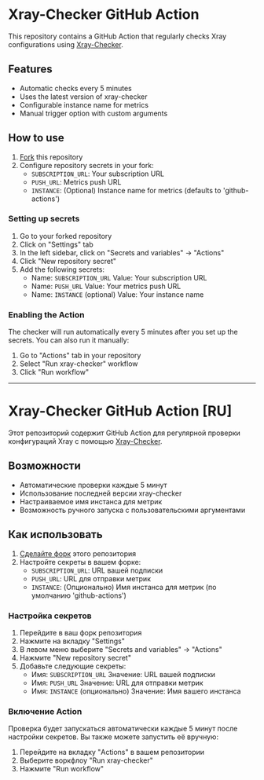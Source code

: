 # Xray-Checker GitHub Action

This repository contains a GitHub Action that regularly checks Xray configurations using [Xray-Checker](https://github.com/kutovoys/xray-checker).

## Features

- Automatic checks every 5 minutes
- Uses the latest version of xray-checker
- Configurable instance name for metrics
- Manual trigger option with custom arguments

## How to use

1. [Fork](https://github.com/kutovoys/xray-checker-in-actions/fork) this repository
2. Configure repository secrets in your fork:
   - `SUBSCRIPTION_URL`: Your subscription URL
   - `PUSH_URL`: Metrics push URL
   - `INSTANCE`: (Optional) Instance name for metrics (defaults to 'github-actions')

### Setting up secrets

1. Go to your forked repository
2. Click on "Settings" tab
3. In the left sidebar, click on "Secrets and variables" → "Actions"
4. Click "New repository secret"
5. Add the following secrets:
   - Name: `SUBSCRIPTION_URL`
     Value: Your subscription URL
   - Name: `PUSH_URL`
     Value: Your metrics push URL
   - Name: `INSTANCE` (optional)
     Value: Your instance name

### Enabling the Action

The checker will run automatically every 5 minutes after you set up the secrets. You can also run it manually:

1. Go to "Actions" tab in your repository
2. Select "Run xray-checker" workflow
3. Click "Run workflow"

---

# Xray-Checker GitHub Action [RU]

Этот репозиторий содержит GitHub Action для регулярной проверки конфигураций Xray с помощью [Xray-Checker](https://github.com/kutovoys/xray-checker).

## Возможности

- Автоматические проверки каждые 5 минут
- Использование последней версии xray-checker
- Настраиваемое имя инстанса для метрик
- Возможность ручного запуска с пользовательскими аргументами

## Как использовать

1. [Сделайте форк](https://github.com/kutovoys/xray-checker-in-actions/fork) этого репозитория
2. Настройте секреты в вашем форке:
   - `SUBSCRIPTION_URL`: URL вашей подписки
   - `PUSH_URL`: URL для отправки метрик
   - `INSTANCE`: (Опционально) Имя инстанса для метрик (по умолчанию 'github-actions')

### Настройка секретов

1. Перейдите в ваш форк репозитория
2. Нажмите на вкладку "Settings"
3. В левом меню выберите "Secrets and variables" → "Actions"
4. Нажмите "New repository secret"
5. Добавьте следующие секреты:
   - Имя: `SUBSCRIPTION_URL`
     Значение: URL вашей подписки
   - Имя: `PUSH_URL`
     Значение: URL для отправки метрик
   - Имя: `INSTANCE` (опционально)
     Значение: Имя вашего инстанса

### Включение Action

Проверка будет запускаться автоматически каждые 5 минут после настройки секретов. Вы также можете запустить её вручную:

1. Перейдите на вкладку "Actions" в вашем репозитории
2. Выберите воркфлоу "Run xray-checker"
3. Нажмите "Run workflow"
